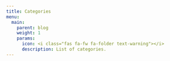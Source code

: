 ```yaml
---
title: Categories
menu:
  main:
    parent: blog
    weight: 1
    params:
      icon: <i class="fas fa-fw fa-folder text-warning"></i>
      description: List of categories.
---
```

